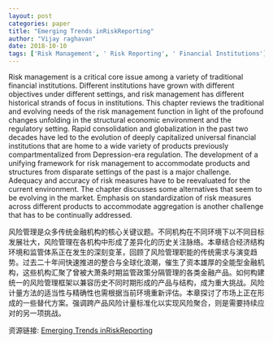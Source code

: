 ```yaml
---
layout: post
categories: paper
title: "Emerging Trends inRiskReporting"
author: "Vijay raghavan"
date: 2018-10-10
tags: ['Risk Management', ' Risk Reporting', ' Financial Institutions']
---
```


Risk management is a critical core issue among a variety of traditional financial institutions. Different institutions have grown with different objectives under different settings, and risk management has different historical strands of focus in institutions. This chapter reviews the traditional and evolving needs of the risk management function in light of the profound changes unfolding in the structural economic environment and the regulatory setting. Rapid consolidation and globalization in the past two decades have led to the evolution of deeply capitalized universal financial institutions that are home to a wide variety of products previously compartmentalized from Depression-era regulation. The development of a unifying framework for risk management to accommodate products and structures from disparate settings of the past is a major challenge. Adequacy and accuracy of risk measures have to be reevaluated for the current environment. The chapter discusses some alternatives that seem to be evolving in the market. Emphasis on standardization of risk measures across different products to accommodate aggregation is another challenge that has to be continually addressed.

风险管理是众多传统金融机构的核心关键议题。不同机构在不同环境下以不同目标发展壮大，风险管理在各机构中形成了差异化的历史关注脉络。本章结合经济结构环境和监管体系正在发生的深刻变革，回顾了风险管理职能的传统需求与演变趋势。过去二十年间快速推进的整合与全球化浪潮，催生了资本雄厚的全能型金融机构，这些机构汇聚了曾被大萧条时期监管政策分隔管理的各类金融产品。如何构建统一的风险管理框架以兼容历史不同时期形成的产品与结构，成为重大挑战。风险计量方法的适当性与精确性也需根据当前环境重新评估。本章探讨了市场上正在形成的一些替代方案。强调跨产品风险计量标准化以实现风险聚合，则是需要持续应对的另一项挑战。

资源链接: [Emerging Trends inRiskReporting](https://papers.ssrn.com/sol3/papers.cfm?abstract_id=3251425)
